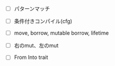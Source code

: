 - [ ] パターンマッチ
- [ ] 条件付きコンパイル(cfg)
- [ ] move, borrow, mutable borrow, lifetime
- [ ] 右のmut、左のmut
- [ ] From Into trait

